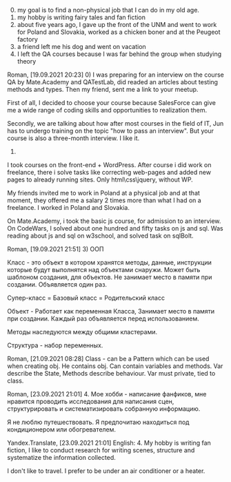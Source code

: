 0) my goal is to find a non-physical job that I can do in my old age.
 1) my hobby is writing fairy tales and fan fiction
2) about five years ago, I gave up the front of the UNM and went to work for Poland and Slovakia, worked as a chicken boner and at the Peugeot factory
3) a friend left me his dog and went on vacation
4)  I left the QA courses because I was far behind the group when studying theory

Roman, [19.09.2021 20:23]
0) 
I was preparing for an interview on the course QA by Mate.Academy and QATestLab, did readed an articles about testing methods and types. Then my friend, sent me a link to your meetup.

First of all, I decided to choose your course because SalesForce can give me a wide range of coding skills and opportunities to realization them.

Secondly, we are talking about how after most courses in the field of IT, Jun has to undergo training on the topic "how to pass an interview". But your course is also a three-month interview. I like it. 

1) 
I took courses on the front-end + WordPress. After course i did work on freelance, there i solve tasks like correcting web-pages and added new pages to already running sites. Only html\css\jquery, without WP.

My friends invited me to work in Poland at a physical job and at that moment, they offered me a salary 2 times more than what I had on a freelance.
I worked in Poland and Slovakia.

On Mate.Academy, i took the basic js course, for admission to an interview. 
On CodeWars, I solved about one hundred and fifty tasks on js and sql. 
Was reading about js and sql on w3school, and solved task on sqlBolt.

Roman, [19.09.2021 21:51]
3)
ООП

Класс - это объект в котором хранятся методы, данные, инструкции которые будут выполнятся над объектами снаружи.
Может быть шаблоном создания, для объектов.
Не занимает место в памяти при создании.
Объявляется один раз.

Супер-класс = Базовый класс = Родительский класс

Объект - Работает как переменная Класса, 
Занимает место в памяти при создании. 
Каждый раз объявляется перед использованием. 

Методы наследуются между общими кластерами.

Структура - набор переменных.

Roman, [21.09.2021 08:28]
Class - can be a Pattern which can be used when creating obj.
He contains obj.
Can contain variables and methods.
Var describe the State,
Methods describe behaviour.
Var must private, tied to class.

Roman, [23.09.2021 21:01]
4.
Мое хобби - написание фанфиков, мне нравится проводить исследования для написания сцен, структурировать и систематизировать собранную информацию.

Я не люблю путешествовать. Я предпочитаю находиться под кондиционером или обогревателем.

Yandex.Translate, [23.09.2021 21:01]
English: 4.
My hobby is writing fan fiction, I like to conduct research for writing scenes, structure and systematize the information collected.

I don't like to travel. I prefer to be under an air conditioner or a heater.